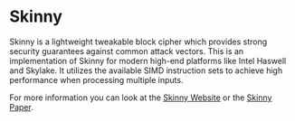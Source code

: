 Skinny
=========

Skinny is a lightweight tweakable block cipher which provides strong security guarantees against
common attack vectors. This is an implementation of Skinny for modern high-end platforms like Intel Haswell and Skylake. It utilizes the available SIMD instruction sets to achieve high
performance when processing multiple inputs.

For more information you can look at the [Skinny Website](https://sites.google.com/site/skinnycipher/) or the [Skinny Paper](https://eprint.iacr.org/2016/660).